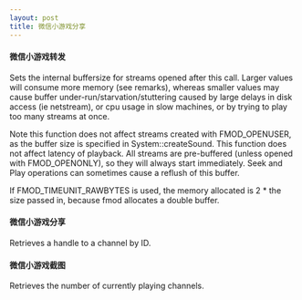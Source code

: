 ```yaml
---
layout: post
title: 微信小游戏分享
---
```

#### 微信小游戏转发
Sets the internal buffersize for streams opened after this call.
Larger values will consume more memory (see remarks), whereas smaller values may cause buffer under-run/starvation/stuttering caused by large delays in disk access (ie netstream), or cpu usage in slow machines, or by trying to play too many streams at once.

Note this function does not affect streams created with FMOD_OPENUSER, as the buffer size is specified in System::createSound.
This function does not affect latency of playback. All streams are pre-buffered (unless opened with FMOD_OPENONLY), so they will always start immediately.
Seek and Play operations can sometimes cause a reflush of this buffer.

If FMOD_TIMEUNIT_RAWBYTES is used, the memory allocated is 2 * the size passed in, because fmod allocates a double buffer.

#### 微信小游戏分享
Retrieves a handle to a channel by ID.

#### 微信小游戏截图
Retrieves the number of currently playing channels.

